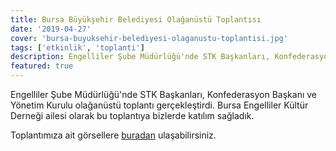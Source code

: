 ```yaml
---
title: Bursa Büyükşehir Belediyesi Olağanüstü Toplantısı
date: '2019-04-27'
cover: 'bursa-buyuksehir-belediyesi-olaganustu-toplantisi.jpg'
tags: ['etkinlik', 'toplanti']
description: Engelliler Şube Müdürlüğü'nde STK Başkanları, Konfederasyon Başkanı ve Yönetim Kurulu olağanüstü toplantı gerçekleştirdi.
featured: true
---
```


Engelliler Şube Müdürlüğü'nde STK Başkanları, Konfederasyon Başkanı ve Yönetim Kurulu olağanüstü toplantı gerçekleştirdi. Bursa Engelliler Kültür Derneği ailesi olarak bu toplantıya bizlerde katılım sağladık.

Toplantımıza ait görsellere [buradan](https://photos.app.goo.gl/UGyZ4VDPMYJHbgCeA) ulaşabilirsiniz.
